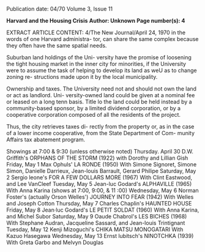 Publication date: 04/70
Volume 3, Issue 11

**Harvard and the Housing Crisis**
**Author: Unknown**
**Page number(s): 4**

EXTRACT ARTICLE CONTENT:
4/The New Journal/April 24, 1970 
in the words of one Harvard administra-
tor, can share the same complex because 
they often have the same spatial needs. 


Suburban land holdings of the Uni-
versity have the promise of loosening the 
tight housing market in the inner city 
for minorities, if the University were 
to assume the task of helping to develop 
its land as weU as to change zoning re-
structions made upon it by the local 
municipality. 

Ownership and taxes. 
The University need not and should not 
own the land or act as landlord. Uni-
versity-owned land could be given at 
a nominal fee or leased on a long tenn 
basis. Title lo the land could be held 
instead by a community-based sponsor, 
by a limited dividend corporation, or 
by a cooperative corporation composed 
of all the residents of the project. 

Thus, the city retrieves taxes di-
rectly from the property or, as in the 
case of a lower income cooperative, 
from the State Department of Com-
munity Affairs tax abatement program. 



Showings at 7:00 & 9:30 (unless otherwise noted) 
Thursday. April 30 
D.W. Griffith's ORPHANS OF THE STORM (1922) 
with Dorothy and Lillian Gish 
Friday, May 1 
Max Ophuls' LA RONDE (1950) 
With Simone Signoret, Simone Simon, Danielle Darrieux, 
Jean-louis Barrault, Gerard Philipe 
Saturday, May 2 
Sergio leone's FOR A FEW DOLLARS MORE (1967) 
With Clint Eastwood, and Lee VanCleef 
Tuesday, May 5 
Jean-luc Godard's ALPHAVILLE (1965) 
With Anna Karina 
(shows at 7:00, 9:00, & 11 :00) 
Wednesday, May 6 
Norman Foster's (actually Orson Welles') JOURNEY 
INTO FEAR (1942) With Welles and Joseph Cotton 
Thursday, May 7 
Charles Chaplin's HAUNTED HOUSE 
Friday, May 8 
Jean·luc Godard's LE PETIT SOLDAT (1960) 
With Anna Karina, and Michel Subor 
Saturday, May 9 
Oaude Chabrol's LES BICHES (1968) 
With Stephane Audran, Jacqueline Sassard, 
and Jean-louis Trintignant 
Tuesday, May 12 
Kenji Mizoguchi's CHIKA MATSU MONOGATARI 
With Kazuo Hasegawa 
Wednesday, May 13 
Ernst lubitsch's NINOTCHKA (1939) 
With Greta Garbo and Melvyn Douglas